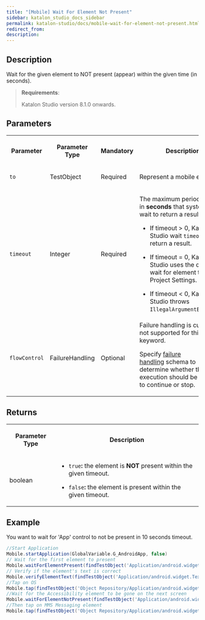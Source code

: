 ```yaml
---
title: "[Mobile] Wait For Element Not Present" 
sidebar: katalon_studio_docs_sidebar
permalink: katalon-studio/docs/mobile-wait-for-element-not-present.html 
redirect_from:
description: 
---
```

## Description

Wait for the given element to NOT present (appear) within the given time (in seconds).

>**Requirements**:
>
> Katalon Studio version 8.1.0 onwards.

## Parameters

<table data-number-column="false"><colgroup><col /><col /><col /><col /></colgroup>
<tbody>
	<tr>
		<th colspan="1" rowspan="1" data-colwidth="176">
			<div tabindex="0">
				<p data-renderer-start-pos="1550"><strong data-renderer-mark="true">Parameter</strong></p>
			</div>
		</th>
		<th colspan="1" rowspan="1" data-colwidth="174">
			<div tabindex="0">
				<p data-renderer-start-pos="1563"><strong data-renderer-mark="true">Parameter Type</strong></p>
			</div>
		</th>
		<th colspan="1" rowspan="1" data-colwidth="133">
			<div tabindex="0">
				<p data-renderer-start-pos="1581"><strong data-renderer-mark="true">Mandatory</strong></p>
			</div>
		</th>
		<th colspan="1" rowspan="1" data-colwidth="477">
			<div tabindex="0">
				<p data-renderer-start-pos="1594"><strong data-renderer-mark="true">Description</strong></p>
			</div>
		</th>
	</tr>
	<tr>
		<td colspan="1" rowspan="1" data-colwidth="176">
			<p data-renderer-start-pos="1611"><code data-renderer-mark="true">to</code></p>
		</td>
		<td colspan="1" rowspan="1" data-colwidth="174">
			<p data-renderer-start-pos="1617">TestObject</p>
		</td>
		<td colspan="1" rowspan="1" data-colwidth="133">
			<p data-renderer-start-pos="1631">Required</p>
		</td>
		<td colspan="1" rowspan="1" data-colwidth="477">
			<p data-renderer-start-pos="1638">Represent a mobile element.</p>
		</td>
	</tr>
	<tr>
		<td colspan="1" rowspan="1" data-colwidth="176">
			<p data-renderer-start-pos="1671"><code data-renderer-mark="true">timeout</code></p>
		</td>
		<td colspan="1" rowspan="1" data-colwidth="174">
			<p data-renderer-start-pos="1682">Integer</p>
		</td>
		<td colspan="1" rowspan="1" data-colwidth="133">
			<p data-renderer-start-pos="1693">Required</p>
		</td>
		<td colspan="1" rowspan="1" data-colwidth="477">
			<p data-renderer-start-pos="1700">The maximum period of time in <strong data-renderer-mark="true">seconds</strong> that system will wait to return a result.</p>
			<ul data-indent-level="1">
				<li>
					<p data-renderer-start-pos="1783">If timeout &gt; 0, Katalon Studio wait <code data-renderer-mark="true">timeout</code> to return a result.</p>
				</li>
				<li>
					<p data-renderer-start-pos="1837">If timeout = 0, Katalon Studio uses the default wait for element timeout in Project Settings.</p>
				</li>
				<li>
					<p data-renderer-start-pos="1922">If timeout &lt; 0, Katalon Studio throws <code data-renderer-mark="true">IllegalArgumentException</code>.</p>
				</li>
			</ul>
		</td>
	</tr>
	<tr>
		<td colspan="1" rowspan="1" data-colwidth="176">
			<p data-renderer-start-pos="1981"><code data-renderer-mark="true">flowControl</code></p>
		</td>
		<td colspan="1" rowspan="1" data-colwidth="174">
			<p data-renderer-start-pos="1996">FailureHandling</p>
		</td>
		<td colspan="1" rowspan="1" data-colwidth="133">
			<p data-renderer-start-pos="2015">Optional</p>
		</td>
		<td colspan="1" rowspan="1" data-colwidth="477">
			<div>
				<div>Failure handling is currently not supported for this mobile keyword.</div>
			</div>
			<p data-renderer-start-pos="2021">Specify&nbsp;<a title="https://docs.katalon.com/x/qAAM" href="https://docs.katalon.com/x/qAAM" data-renderer-mark="true">failure handling</a>&nbsp;schema to determine whether the execution should be allowed to continue or stop.</p>
		</td>
	</tr>
</tbody>
</table>

## Returns

<table data-number-column="false"><colgroup><col /><col /></colgroup>
<tbody>
	<tr>
		<th colspan="1" rowspan="1" data-colwidth="480">
			<div tabindex="0">
				<p data-renderer-start-pos="2146"><strong data-renderer-mark="true">Parameter Type</strong></p>
				<figure></figure>
			</div>
		</th>
		<th colspan="1" rowspan="1" data-colwidth="480">
			<div tabindex="0">
				<p data-renderer-start-pos="2164"><strong data-renderer-mark="true">Description</strong></p>
				<figure></figure>
			</div>
		</th>
	</tr>
	<tr>
		<td colspan="1" rowspan="1" data-colwidth="480">
			<p data-renderer-start-pos="2181">boolean</p>
		</td>
		<td colspan="1" rowspan="1" data-colwidth="480">
			<ul data-indent-level="1">
				<li>
					<p data-renderer-start-pos="2194"><code data-renderer-mark="true">true</code><strong data-renderer-mark="true">:</strong>&nbsp;the element is <strong data-renderer-mark="true">NOT</strong> present within the given timeout.</p>
				</li>
				<li>
					<p data-renderer-start-pos="2256"><code data-renderer-mark="true">false</code><strong data-renderer-mark="true">:&nbsp;</strong>the element is present within the given timeout.</p>
				</li>
			</ul>
		</td>
	</tr>
</tbody>
</table>

## Example

You want to wait for 'App' control to not be present in 10 seconds timeout.

```groovy
//Start Application
Mobile.startApplication(GlobalVariable.G_AndroidApp, false)
// Wait for the first element to present 
Mobile.waitForElementPresent(findTestObject('Application/android.widget.TextView - Accessibility'), 10)
// Verify if the element's text is correct
Mobile.verifyElementText(findTestObject('Application/android.widget.TextView - Accessibility'), 'Accessibility', FailureHandling.CONTINUE_ON_FAILURE)
//Tap on OS
Mobile.tap(findTestObject('Object Repository/Application/android.widget.TextView - OS'), 0)
//Wait for the Accessibility element to be gone on the next screen
Mobile.waitForElementNotPresent(findTestObject('Application/android.widget.TextView - Accessibility'), 10)
//Then tap on MMS Messaging element
Mobile.tap(findTestObject('Object Repository/Application/android.widget.TextView - MMS Messaging '), 0)
```
